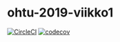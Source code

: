 # ohtu-2019-viikko1

[![CircleCI](https://circleci.com/gh/Tambourin/ohtu-2019-viikko1.svg?style=svg)](https://circleci.com/gh/Tambourin/ohtu-2019-viikko1)
[![codecov](https://codecov.io/gh/Tambourin/ohtu-2019-viikko1/branch/master/graph/badge.svg)](https://codecov.io/gh/Tambourin/ohtu-2019-viikko1)
